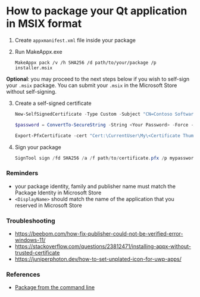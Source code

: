 # How to package your Qt application in MSIX format

1. Create `appxmanifest.xml` file inside your package

2. Run MakeAppx.exe
    ```
    MakeAppx pack /v /h SHA256 /d path/to/your/package /p installer.msix
    ```

**Optional**: you may proceed to the next steps below if you wish to self-sign your `.msix` package. You can submit your `.msix` in the Microsoft Store without self-signing.

3. Create a self-signed certificate 
    ```powershell
    New-SelfSignedCertificate -Type Custom -Subject "CN=Contoso Software, O=Contoso Corporation, C=US" -KeyUsage DigitalSignature -FriendlyName "Your friendly name goes here" -CertStoreLocation "Cert:\CurrentUser\My" -TextExtension @("2.5.29.37={text}1.3.6.1.5.5.7.3.3", "2.5.29.19={text}")
    ```
    ```powershell
    $password = ConvertTo-SecureString -String <Your Password> -Force -AsPlainText 
    
    Export-PfxCertificate -cert "Cert:\CurrentUser\My\<Certificate Thumbprint>" -FilePath <FilePath>.pfx -Password $password
    ```

4. Sign your package
    ```powershell
    SignTool sign /fd SHA256 /a /f path/to/certificate.pfx /p mypassword path/to/package.msix
    ```

### Reminders
- your package identity, family and publisher name must match the Package Identity in Microsoft Store
- `<DisplayName>` should match the name of the application that you reserved in Microsoft Store

### Troubleshooting
- https://beebom.com/how-fix-publisher-could-not-be-verified-error-windows-11/
- https://stackoverflow.com/questions/23812471/installing-appx-without-trusted-certificate
- https://juniperphoton.dev/how-to-set-unplated-icon-for-uwp-apps/

### References
- [Package from the command line](https://learn.microsoft.com/en-us/windows/msix/package/manual-packaging-root)
